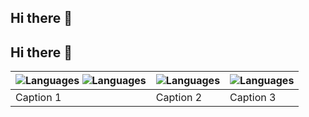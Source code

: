 ## Hi there 👋


## Hi there 👋

| ![Languages](https://github.com/user-attachments/assets/2751b04e-836f-4475-9381-d01922613abe) ![Languages](https://github.com/user-attachments/assets/2751b04e-836f-4475-9381-d01922613abe) | ![Languages](https://github.com/user-attachments/assets/2751b04e-836f-4475-9381-d01922613abe) | ![Languages](https://github.com/user-attachments/assets/2751b04e-836f-4475-9381-d01922613abe) |
|------------------------------------------------------------------------------------------|---------------------------------------------|---------------------------------------------|
| Caption 1                                   | Caption 2                                   | Caption 3                                   | Caption 4                                   |
